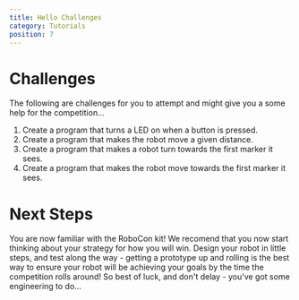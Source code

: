 ```yaml
---
title: Hello Challenges
category: Tutorials
position: 7
---
```

# Challenges

The following are challenges for you to attempt and might give you a some help for the competition...

1. Create a program that turns a LED on when a button is pressed.
2. Create a program that makes the robot move a given distance.
3. Create a program that makes a robot turn towards the first marker it sees.
4. Create a program that makes the robot move towards the first marker it sees.


# Next Steps

You are now familiar with the RoboCon kit! We recomend that you now start thinking about your strategy for how you will win. Design your robot in little steps, and test along the way - getting a prototype up and rolling is the best way to ensure your robot will be achieving your goals by the time the competition rolls around! So best of luck, and don't delay - you've got some engineering to do... 

